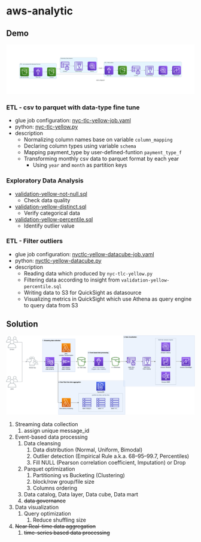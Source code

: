# aws-analytic

## Demo

![demo-diagram](./demo-diagram.png)

### ETL - csv to parquet with data-type fine tune

- glue job configuration: [nyc-tlc-yellow-job.yaml](glue/nyc-tlc-yellow-job.yaml)
- python: [nyc-tlc-yellow.py](glue/nyc-tlc-yellow.py)
- description
    - Normalizing column names base on variable `column_mapping`
    - Declaring column types using variable `schema`
    - Mapping payment_type by user-defined-funtion `payment_type_f`
    - Transforming monthly csv data to parquet format by each year
        - Using `year` and `month` as partition keys

### Exploratory Data Analysis

- [validation-yellow-not-null.sql](athena/validation-yellow-not-null.sql)
    - Check data quality
- [validation-yellow-distinct.sql](athena/validation-yellow-distinct.sql)
    - Verify categorical data
- [validation-yellow-percentile.sql](athena/validation-yellow-percentile.sql)
    - Identify outlier value

### ETL - Filter outliers

- glue job configuration: [nyctlc-yellow-datacube-job.yaml](glue/nyctlc-yellow-datacube-job.yaml)
- python: [nyctlc-yellow-datacube.py](glue/nyctlc-yellow-datacube.py)
- description
    - Reading data which produced by `nyc-tlc-yellow.py`
    - Filtering data according to insight from `validation-yellow-percentile.sql`
    - Writing data to S3 for QuickSight as datasource
    - Visualizing metrics in QuickSight which use Athena as query engine to query data from S3

## Solution

![architecture](architecture.png)

1. Streaming data collection
    1. assign unique message_id
1. Event-based data processing
    1. Data cleansing
        1. Data distribution (Normal, Uniform, Bimodal)
        1. Outlier detection (Empirical Rule a.k.a. 68–95–99.7, Percentiles)
        1. Fill NULL (Pearson correlation coefficient, Imputation) or Drop
    1. Parquet optimization
        1. Partitioning vs Bucketing (Clustering)
        1. block/row group/file size
        1. Columns ordering
    1. Data catalog, Data layer, Data cube, Data mart
    1. ~~data governance~~
1. Data visualization
    1. Query optimization
        1. Reduce shuffling size
1. ~~Near Real-time data aggregation~~
    1. ~~time-series based data processing~~
